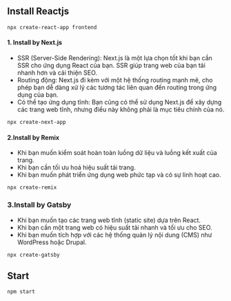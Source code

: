 ## Install Reactjs
`npx create-react-app frontend`
#### 1. Install by Next.js 
- SSR (Server-Side Rendering): Next.js là một lựa chọn tốt khi bạn cần SSR cho ứng dụng React của bạn. SSR giúp trang web của bạn tải nhanh hơn và cải thiện SEO.
- Routing động: Next.js đi kèm với một hệ thống routing mạnh mẽ, cho phép bạn dễ dàng xử lý các tương tác liên quan đến routing trong ứng dụng của bạn.
- Có thể tạo ứng dụng tĩnh: Bạn cũng có thể sử dụng Next.js để xây dựng các trang web tĩnh, nhưng điều này không phải là mục tiêu chính của nó.

`npx create-next-app`

#### 2.Install by Remix 

- Khi bạn muốn kiểm soát hoàn toàn luồng dữ liệu và luồng kết xuất của trang.
- Khi bạn cần tối ưu hoá hiệu suất tải trang.
- Khi bạn muốn phát triển ứng dụng web phức tạp và có sự linh hoạt cao.

`npx create-remix`

### 3.Install by Gatsby 

- Khi bạn muốn tạo các trang web tĩnh (static site) dựa trên React.
- Khi bạn cần một trang web có hiệu suất tải nhanh và tối ưu cho SEO.
- Khi bạn muốn tích hợp với các hệ thống quản lý nội dung (CMS) như WordPress hoặc Drupal.

`npx create-gatsby`

## Start
`npm start`